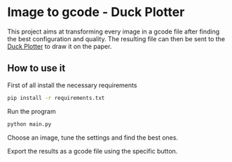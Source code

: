 # Image to gcode - Duck Plotter

This project aims at transforming every image in a gcode file after finding the best configuration and quality.
The resulting file can then be sent to the [Duck Plotter](https://github.com/davidezanella/DuckPlotter) to draw it on the paper.

## How to use it
First of all install the necessary requirements
```bash
pip install -r requirements.txt
```

Run the program
```bash
python main.py
```

Choose an image, tune the settings and find the best ones.

Export the results as a gcode file using the specific button.
